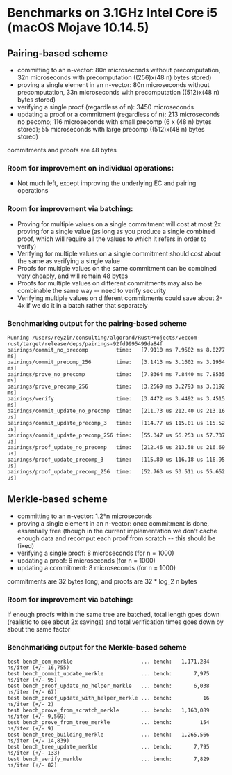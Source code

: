  # Benchmarks on 3.1GHz Intel Core i5 (macOS Mojave 10.14.5)

## Pairing-based scheme

- committing to an n-vector: 80n microseconds without precomputation, 32n microseconds with precomputation ((256)x(48 n) bytes stored)
- proving a single element in an n-vector: 80n microseconds without precomputation, 33n microseconds with precomputation ((512)x(48 n) bytes stored)
- verifying a single proof (regardless of n): 3450 microseconds
- updating a proof or a commitment (regardless of n): 213 microseconds no pecomp; 116 microseconds with small precomp (6 x (48 n) bytes stored); 55 microseconds with large precomp ((512)x(48 n) bytes stored)

commitments and proofs are 48 bytes

### Room for improvement on individual operations:
- Not much left, except improving the underlying EC and pairing operations

### Room for improvement via batching:
- Proving for multiple values on a single commitment will cost at most 2x proving for a single value (as long as you produce a single combined proof, which will require all the values to which it refers in order to verify)
- Verifying for multiple values on a single commitment should cost about the same as verifying a single value
- Proofs for multiple values on the same commitment can be combined very cheaply, and will remain 48 bytes
- Proofs for multiple values on different commitments may also be combinable the same way -- need to verify security
- Verifying multiple values on different commitments could save about 2-4x if we do it in a batch rather that separately

### Benchmarking output for the pairing-based scheme

```
Running /Users/reyzin/consulting/algorand/RustProjects/veccom-rust/target/release/deps/pairings-92fd9995499da84f
pairings/commit_no_precomp         time:   [7.9110 ms 7.9502 ms 8.0277 ms]
pairings/commit_precomp_256        time:   [3.1413 ms 3.1602 ms 3.1954 ms]
pairings/prove_no_precomp          time:   [7.8364 ms 7.8440 ms 7.8535 ms]
pairings/prove_precomp_256         time:   [3.2569 ms 3.2793 ms 3.3192 ms]
pairings/verify                    time:   [3.4472 ms 3.4492 ms 3.4515 ms]                        
pairings/commit_update_no_precomp  time:   [211.73 us 212.40 us 213.16 us]
pairings/commit_update_precomp_3   time:   [114.77 us 115.01 us 115.52 us]
pairings/commit_update_precomp_256 time:   [55.347 us 56.253 us 57.737 us]
pairings/proof_update_no_precomp   time:   [212.46 us 213.58 us 216.69 us]
pairings/proof_update_precomp_3    time:   [115.80 us 116.18 us 116.95 us]
pairings/proof_update_precomp_256  time:   [52.763 us 53.511 us 55.652 us]
```

## Merkle-based scheme

- committing to an n-vector: 1.2*n microseconds
- proving a single element in an n-vector: once commitment is done, essentially free (though in the current implementation we don't cache enough data and recomput each proof from scratch -- this should be fixed)
- verifying a single proof: 8 microseconds (for n = 1000)
- updating a proof: 6 microseconds (for n = 1000)
- updating a commitment: 8 microseconds (for n = 1000)

commitments are 32 bytes long; and proofs are 32 * log_2 n bytes

### Room for improvement via batching:

If enough proofs within the same tree are batched, total length goes down (realistic to see about 2x savings) and total verification times goes down by about the same factor


### Benchmarking output for the Merkle-based scheme
```
test bench_com_merkle                      ... bench:   1,171,284 ns/iter (+/- 16,755)
test bench_commit_update_merkle            ... bench:       7,975 ns/iter (+/- 95)
test bench_proof_update_no_helper_merkle   ... bench:       6,038 ns/iter (+/- 67)
test bench_proof_update_with_helper_merkle ... bench:          16 ns/iter (+/- 2)
test bench_prove_from_scratch_merkle       ... bench:   1,163,089 ns/iter (+/- 9,569)
test bench_prove_from_tree_merkle          ... bench:         154 ns/iter (+/- 9)
test bench_tree_building_merkle            ... bench:   1,265,566 ns/iter (+/- 14,839)
test bench_tree_update_merkle              ... bench:       7,795 ns/iter (+/- 133)
test bench_verify_merkle                   ... bench:       7,829 ns/iter (+/- 82)
```

